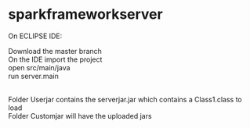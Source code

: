 # sparkframeworkserver

On ECLIPSE IDE:

Download the master branch <br />
On the IDE import the project <br />
open src/main/java <br />
run server.main <br /> <br />

Folder Userjar contains the serverjar.jar which contains a Class1.class to load<br />
Folder Customjar will have the uploaded jars 